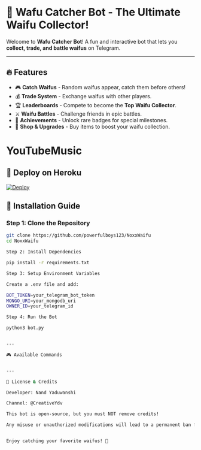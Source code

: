 # 🌟 Wafu Catcher Bot - The Ultimate Waifu Collector!

Welcome to **Wafu Catcher Bot**! A fun and interactive bot that lets you **collect, trade, and battle waifus** on Telegram.

---

## 🔥 Features
- 🎮 **Catch Waifus** - Random waifus appear, catch them before others!
- 💰 **Trade System** - Exchange waifus with other players.
- 🏆 **Leaderboards** - Compete to become the **Top Waifu Collector**.
- ⚔ **Waifu Battles** - Challenge friends in epic battles.
- 🏅 **Achievements** - Unlock rare badges for special milestones.
- 🛒 **Shop & Upgrades** - Buy items to boost your waifu collection.

# YouTubeMusic

## 🚀 Deploy on Heroku 
[![Deploy](https://www.herokucdn.com/deploy/button.svg)](https://dashboard.heroku.com/new?template=https://github.com/Silenthrax/WAIFU)

## 🚀 Installation Guide

### **Step 1: Clone the Repository**
```sh
git clone https://github.com/powerfulboys123/NoxxWaifu
cd NoxxWaifu

Step 2: Install Dependencies

pip install -r requirements.txt

Step 3: Setup Environment Variables

Create a .env file and add:

BOT_TOKEN=your_telegram_bot_token
MONGO_URI=your_mongodb_uri
OWNER_ID=your_telegram_id

Step 4: Run the Bot

python3 bot.py


---

🎮 Available Commands


---

📜 License & Credits

Developer: Nand Yaduwanshi

Channel: @CreativeYdv

This bot is open-source, but you must NOT remove credits!

Any misuse or unauthorized modifications will lead to a permanent ban from support.


Enjoy catching your favorite waifus! 🚀



